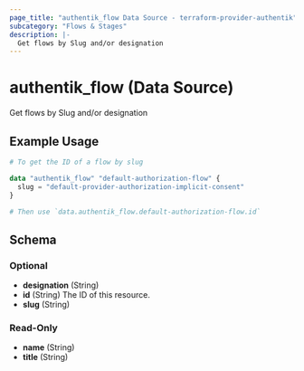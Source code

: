 ```yaml
---
page_title: "authentik_flow Data Source - terraform-provider-authentik"
subcategory: "Flows & Stages"
description: |-
  Get flows by Slug and/or designation
---
```


# authentik_flow (Data Source)

Get flows by Slug and/or designation

## Example Usage

```terraform
# To get the ID of a flow by slug

data "authentik_flow" "default-authorization-flow" {
  slug = "default-provider-authorization-implicit-consent"
}

# Then use `data.authentik_flow.default-authorization-flow.id`
```

<!-- schema generated by tfplugindocs -->
## Schema

### Optional

- **designation** (String)
- **id** (String) The ID of this resource.
- **slug** (String)

### Read-Only

- **name** (String)
- **title** (String)
